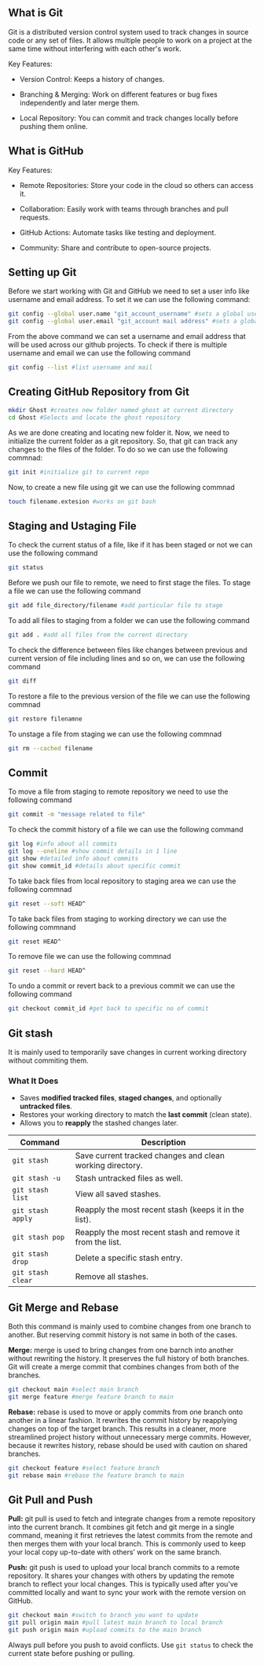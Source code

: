 ## What is Git

Git is a distributed version control system used to track changes in source code or any set of files. It allows multiple people to work on a project at the same time without interfering with each other's work.

Key Features:

* Version Control: Keeps a history of changes.

* Branching & Merging: Work on different features or bug fixes independently and later merge them.

* Local Repository: You can commit and track changes locally before pushing them online.

## What is GitHub

Key Features:

* Remote Repositories: Store your code in the cloud so others can access it.

* Collaboration: Easily work with teams through branches and pull requests.

* GitHub Actions: Automate tasks like testing and deployment.

* Community: Share and contribute to open-source projects.

## Setting up Git

Before we start working with Git and GitHub we need to set a user info like username and email address. To set it we can use the following command: 

```bash
git config --global user.name "git_account_username" #sets a global username
git config --global user.email "git_account mail address" #sets a global mail address
```

From the above command we can set a username and email address that will be used across our github projects. To check if there is multiple username and email we can use the following command
```bash
git config --list #list username and mail  
```

## Creating GitHub Repository from Git

```bash
mkdir Ghost #creates new folder named ghost at current directory
cd Ghost #Selects and locate the ghost repository 
```

As we are done creating and locating new folder it. Now, we need to initialize the current folder as a git repository. So, that git can track any changes to the files of the folder. To do so we can use the following commnad:
```bash
git init #initialize git to current repo
```
Now, to create a new file using git we can use the following commnad
```bash
touch filename.extesion #works on git bash
```

## Staging and Ustaging File

To check the current status of a file, like if it has been staged or not we can use the following command
```bash
git status
```

Before we push our file to remote, we need to first stage the files. To stage a file we can use the following command
```bash
git add file_directory/filename #add particular file to stage
```
To add all files to staging from a folder we can use the following command
```bash
git add . #add all files from the current directory
```
To check the difference between files like changes between previous and current version of file including lines and so on, we can use the following command
```bash
git diff
```
To restore a file to the previous version of the file we can use the following commnad
```bash
git restore filenamne
```
To unstage a file from staging we can use the following commnad
```bash
git rm --cached filename
```
## Commit

To move a file from staging to remote repository we need to use the following command
```bash
git commit -m "message related to file"
```
To check the commit history of a file we can use the following command
```bash
git log #info about all commits
git log --oneline #show commit details in 1 line
git show #detailed info about commits
git show commit_id #details about specific commit
```
To take back files from local repository to staging area we can use the following commnad
```bash
git reset --soft HEAD^
```
To take back files from staging to working directory we can use the following commnand
```bash
git reset HEAD^
```
To remove file we can use the following commnad
```bash
git reset --hard HEAD^
```
To undo a commit or revert back to a previous commit we can use the following command
```bash
git checkout commit_id #get back to specific no of commit
```

## Git stash
It is mainly used to temporarily save changes in current working directory without commiting them.

### What It Does

- Saves **modified tracked files**, **staged changes**, and optionally **untracked files**.
- Restores your working directory to match the **last commit** (clean state).
- Allows you to **reapply** the stashed changes later.


| Command            | Description                                           |
|--------------------|-------------------------------------------------------|
| `git stash`        | Save current tracked changes and clean working directory. |
| `git stash -u`     | Stash untracked files as well.                        |
| `git stash list`   | View all saved stashes.                               |
| `git stash apply`  | Reapply the most recent stash (keeps it in the list). |
| `git stash pop`    | Reapply the most recent stash and remove it from the list. |
| `git stash drop`   | Delete a specific stash entry.                        |
| `git stash clear`  | Remove all stashes.                                   |


## Git Merge and Rebase
Both this command is mainly used to combine changes from one branch to another. But reserving commit history is not same in both of the cases.

**Merge:** merge is used to bring changes from one barnch into another without rewriting the history. It preserves the full history of both branches. Git will create a merge commit that combines changes from both of the branches.
```bash
git checkout main #select main branch
git merge feature #merge feature branch to main
```
**Rebase:** rebase is used to move or apply commits from one branch onto another in a linear fashion. It rewrites the commit history by reapplying changes on top of the target branch. This results in a cleaner, more streamlined project history without unnecessary merge commits. However, because it rewrites history, rebase should be used with caution on shared branches.
```bash
git checkout feature #select feature branch
git rebase main #rebase the feature branch to main
```

## Git Pull and Push

**Pull:** git pull is used to fetch and integrate changes from a remote repository into the current branch. It combines git fetch and git merge in a single command, meaning it first retrieves the latest commits from the remote and then merges them with your local branch. This is commonly used to keep your local copy up-to-date with others’ work on the same branch.


**Push:** git push is used to upload your local branch commits to a remote repository. It shares your changes with others by updating the remote branch to reflect your local changes. This is typically used after you’ve committed locally and want to sync your work with the remote version on GitHub.

```bash
git checkout main #switch to branch you want to update
git pull origin main #pull latest main branch to local branch
git push origin main #upload commits to the main branch
```
Always pull before you push to avoid conflicts. Use `git status` to check the current state before pushing or pulling.

